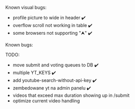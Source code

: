 Known visual bugs:
- profile picture to wide in header ✔️
- overflow scroll not working in table ✔️
- some browsers not supporting "⮝" ✔️

Known bugs:

TODO:
- move submit and voting queues to DB ✔️
- multiple YT_KEYS ✔️
- add youtube-search-without-api-key ✔️
- zembedowane yt na admin panelu ✔️
- videos that exceed max duration showing up in /submit 
- optimize current video handling
